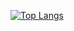 [![Top Langs](https://github-readme-stats.vercel.app/api/top-langs/?username=aryannnn17&theme=transparent&text_color=#2dba4e&hide_border=true&langs_count=20)](https://github.com/aryannnn17/README_stats)


